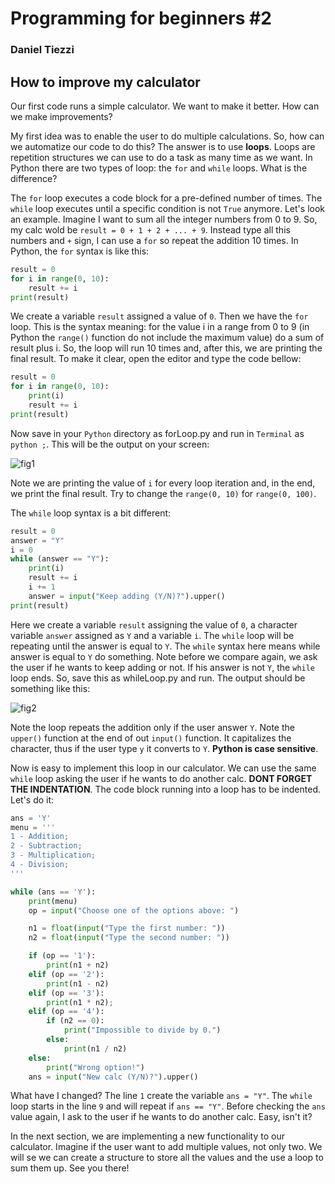 # Programming for beginners #2
### Daniel Tiezzi

## How to improve my calculator

Our first code runs a simple calculator. We want to make it better. How can we make improvements?

My first idea was to enable the user to do multiple calculations. So, how can we automatize our code to do this? The answer is to use **loops**. Loops are repetition structures we can use to do a task as many time as we want. In Python there are two types of loop: the `for` and `while` loops. What is the difference?

The `for` loop executes a code block for a pre-defined number of times. The `while` loop executes until a specific condition is not `True` anymore. Let's look an example. Imagine I want to sum all the integer numbers from 0 to 9. So, my calc wold be `result = 0 + 1 + 2 + ... + 9`. Instead type all this numbers and `+` sign, I can use a `for` so repeat the addition 10 times. In Python, the `for` syntax is like this:

```python {.line-numbers}
result = 0
for i in range(0, 10):
	result += i
print(result)
```

We create a variable `result` assigned a value of `0`. Then we have the `for` loop. This is the syntax meaning: for the value i in a range from 0 to 9 (in Python the `range()` function do not include the maximum value) do a sum of result plus i. So, the loop will run 10 times and, after this, we are printing the final result. To make it clear, open the editor and type the code bellow:

```python {.line-numbers}
result = 0
for i in range(0, 10):
	print(i)
	result += i
print(result)
```

Now save in your `Python` directory as forLoop.py and run in `Terminal` as `python ;`. This will be the output on your screen:

![fig1](/Users/dtiezzi/Python/4beginers/fig2_1.png)

Note we are printing the value of `i` for every loop iteration and, in the end, we print the final result. Try to change the `range(0, 10)` for `range(0, 100)`.

The `while` loop syntax is a bit different:

```python {.line-numbers}
result = 0
answer = "Y"
i = 0
while (answer == "Y"):
	print(i)
	result += i
	i += 1
	answer = input("Keep adding (Y/N)?").upper()
print(result)
```

Here we create a variable `result` assigning the value of `0`, a character variable `answer` assigned as `Y` and a variable `i`. The `while` loop will be repeating until the answer is equal to `Y`. The `while` syntax here means while answer is equal to `Y` do something. Note before we compare again, we ask the user if he wants to keep adding or not. If his answer is not `Y`, the `while` loop ends. So, save this as whileLoop.py and run. The output should be something like this:

![fig2](/Users/dtiezzi/Python/4beginers/fig2_2.png)

Note the loop repeats the addition only if the user answer `Y`. Note the `upper()` function at the end of out `input()` function. It capitalizes the character, thus if the user type `y` it converts to `Y`. **Python is case sensitive**. 

Now is easy to implement this loop in our calculator. We can use the same `while` loop asking the user if he wants to do another calc. **DONT FORGET THE INDENTATION**. The code block running into a loop has to be indented. Let's do it:

```python {.line-numbers}
ans = 'Y'
menu = '''
1 - Addition;
2 - Subtraction;
3 - Multiplication;
4 - Division; 
'''

while (ans == 'Y'):
    print(menu)
    op = input("Choose one of the options above: ")

    n1 = float(input("Type the first number: "))
    n2 = float(input("Type the second number: "))

    if (op == '1'):
        print(n1 + n2)
    elif (op == '2'):
        print(n1 - n2)
    elif (op == '3'):
        print(n1 * n2);
    elif (op == '4'):
        if (n2 == 0):
            print("Impossible to divide by 0.")
        else:
            print(n1 / n2)
    else:
        print("Wrong option!")
    ans = input("New calc (Y/N)?").upper()
```
What have I changed? The line `1` create the variable `ans = "Y"`. The `while` loop starts in the line `9` and will repeat if `ans == "Y"`. Before checking the `ans` value again, I ask to the user if he wants to do another calc. Easy, isn't it?

In the next section, we are implementing a new functionality to our calculator. Imagine if the user want to add multiple values, not only two. We will se we can create a structure to store all the values and the use a loop to sum them up. See you there!